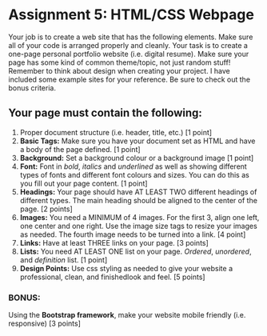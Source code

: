 # Assignment 5: HTML/CSS Webpage

Your job is to create a web site that has the following elements. Make sure all of your code is
arranged properly and cleanly. Your task is to create a one-page personal portfolio website (i.e.
digital resume). Make sure your page has some kind of common theme/topic, not just random stuff!
Remember to think about design when creating your project. I have included some example sites for
your reference. Be sure to check out the bonus criteria.

## Your page must contain the following:

1. Proper document structure (i.e. header, title, etc.) [1 point]
2. **Basic Tags:** Make sure you have your document set as HTML and have a body of the page
   defined. [1 point]
3. **Background:** Set a background colour or a background image [1 point]
4. **Font:** Font in _bold_, _italics_ and _underlined_ as well as showing different types of fonts and different font colours and sizes. You can do this as you fill out your page content. [1 point]
5. **Headings:** Your page should have AT LEAST TWO different headings of different types. The
   main heading should be aligned to the center of the page. [2 points]
6. **Images:** You need a MINIMUM of 4 images. For the first 3, align one left, one center and one right. Use the image size tags to resize your images as needed. The fourth image needs to be turned into a link. [4 point]
7. **Links:** Have at least THREE links on your page. [3 points]
8. **Lists:** You need AT LEAST ONE list on your page. _Ordered_, _unordered_, and _definition_ list. [1
   point]
9. **Design Points:** Use css styling as needed to give your website a professional, clean, and finishedlook and feel. [5 points]

### BONUS:

Using the **Bootstrap framework**, make your website mobile friendly (i.e. responsive)
[3 points]
